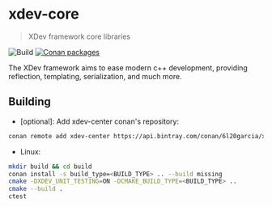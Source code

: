 # xdev-core

> XDev framework core libraries

![Build](https://github.com/Garcia6l20/xdev-core/workflows/Build/badge.svg)
[![Conan packages](https://api.bintray.com/packages/6l20garcia/xdev/xdev-core%3A_/images/download.svg)](https://bintray.com/6l20garcia/xdev/xdev-core%3A_/_latestVersion)

The XDev framework aims to ease modern c++ development, providing
reflection, templating, serialization, and much more.

## Building

- [optional]: Add xdev-center conan's repository:
```bash
conan remote add xdev-center https://api.bintray.com/conan/6l20garcia/xdev
```

- Linux:
```bash
mkdir build && cd build
conan install -s build_type=<BUILD_TYPE> .. --build missing
cmake -DXDEV_UNIT_TESTING=ON -DCMAKE_BUILD_TYPE=<BUILD_TYPE> ..
cmake --build .
ctest
```
